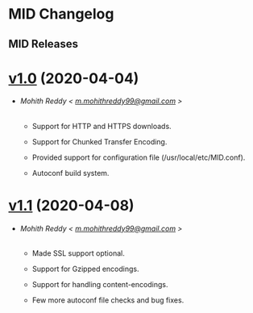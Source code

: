 # MID Changelog

## MID Releases

# [v1.0](https://github.com/m0hithreddy/MID/tree/v1.0) (2020-04-04)

* ###### Mohith Reddy < m.mohithreddy99@gmail.com >
  
  * Support for HTTP and HTTPS downloads.
  
  * Support for Chunked Transfer Encoding.

  * Provided support for configuration file (/usr/local/etc/MID.conf).
  
  * Autoconf build system.
  
# [v1.1](https://github.com/m0hithreddy/MID/tree/v1.1) (2020-04-08)

* ###### Mohith Reddy < m.mohithreddy99@gmail.com >
  
  * Made SSL support optional.
  
  * Support for Gzipped encodings.

  * Support for handling content-encodings.
  
  * Few more autoconf file checks and bug fixes.